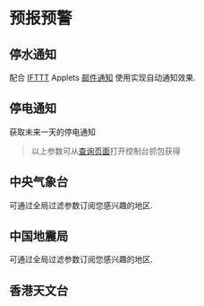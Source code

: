 # 预报预警

## 停水通知

配合 [IFTTT](https://ifttt.com/) Applets [邮件通知](https://ifttt.com/applets/SEvmDVKY-) 使用实现自动通知效果.

<Route name="杭州市" author="znhocn" example="/tingshuitz/hangzhou" path="/tingshuitz/hangzhou"/>

<Route name="萧山区" author="znhocn" example="/tingshuitz/xiaoshan" path="/tingshuitz/xiaoshan"/>

<Route name="大连市" author="DIYgod" example="/tingshuitz/dalian" path="/tingshuitz/dalian"/>

<Route name="广州市" author="xyqfer" example="/tingshuitz/guangzhou" path="/tingshuitz/guangzhou"/>

<Route name="东莞市" author="victoriqueko" example="/tingshuitz/dongguan" path="/tingshuitz/dongguan"/>

<Route name="西安市" author="ciaranchen" example="/tingshuitz/xian" path="/tingshuitz/xian"/>

<Route name="阳江市" author="ciaranchen" example="/tingshuitz/yangjiang" path="/tingshuitz/yangjiang"/>

<Route name="南京市" author="ocleo1" example="/tingshuitz/nanjing" path="/tingshuitz/nanjing"/>

## 停电通知

获取未来一天的停电通知

<Route name="国家电网" author="xyqfer" example="/tingdiantz/95598/36401/36101" path="/tingdiantz/95598/:orgNo/:provinceNo/:scope?" :paramsDesc="['所属省供电公司编码', '所属地市供电公司编码', '停电范围关键字']"/>

> 以上参数可从[查询页面](http://m.95598.cn/95598/woutageNotice/winitOutageNotice)打开控制台抓包获得

<Route name="南京市" author="ocleo1" example="/tingdiantz/nanjing" path="/tingdiantz/nanjing"/>

## 中央气象台

<Route name="全国气象预警" author="ylc395" example="/weatheralarm" path="/weatheralarm">

可通过全局过滤参数订阅您感兴趣的地区.

</Route>

## 中国地震局

<Route name="地震速报" author="LogicJake" example="/earthquake" path="/earthquake/:region?" :paramsDesc="['区域，0全部，1国内（默认），2国外']">

可通过全局过滤参数订阅您感兴趣的地区.

</Route>

## 香港天文台

<Route name="Current Weather Report" author="calpa" example="/hko/weather" path="/hko/weather"/>
